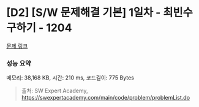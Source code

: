 # [D2] [S/W 문제해결 기본] 1일차 - 최빈수 구하기 - 1204 

[문제 링크](https://swexpertacademy.com/main/code/problem/problemDetail.do?contestProbId=AV13zo1KAAACFAYh) 

### 성능 요약

메모리: 38,168 KB, 시간: 210 ms, 코드길이: 775 Bytes



> 출처: SW Expert Academy, https://swexpertacademy.com/main/code/problem/problemList.do
